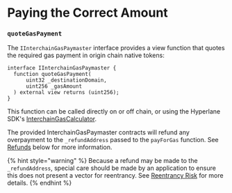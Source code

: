 # Paying the Correct Amount

### `quoteGasPayment`

The `IInterchainGasPaymaster` interface provides a view function that quotes the required gas payment in origin chain native tokens:

```solidity
interface IInterchainGasPaymaster {
  function quoteGasPayment(
      uint32 _destinationDomain,
      uint256 _gasAmount
  ) external view returns (uint256);
}
```

This function can be called directly on or off chain, or using the Hyperlane SDK's [InterchainGasCalculator](../building-applications/nodejs-sdk/gas.md).

The provided InterchainGasPaymaster contracts will refund any overpayment to the `_refundAddress` passed to the `payForGas` function. See [Refunds](paying-the-correct-amount.md#refunds) below for more information.

{% hint style="warning" %}
Because a refund may be made to the `_refundAddress`, special care should be made by an application to ensure this does not present a vector for reentrancy. See [Reentrancy Risk](paying-the-correct-amount.md#reentrancy-risk) for more details.
{% endhint %}
